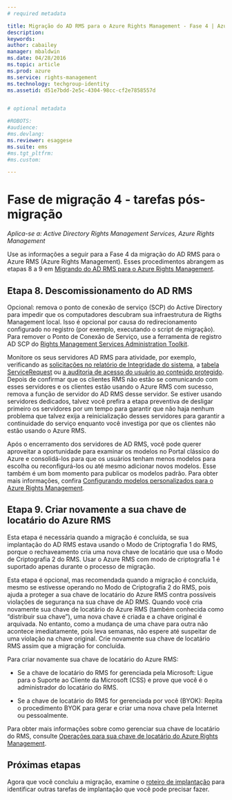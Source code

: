 ```yaml
---
# required metadata

title: Migração do AD RMS para o Azure Rights Management - Fase 4 | Azure RMS
description:
keywords:
author: cabailey
manager: mbaldwin
ms.date: 04/28/2016
ms.topic: article
ms.prod: azure
ms.service: rights-management
ms.technology: techgroup-identity
ms.assetid: d51e7bdd-2e5c-4304-98cc-cf2e7858557d


# optional metadata

#ROBOTS:
#audience:
#ms.devlang:
ms.reviewer: esaggese
ms.suite: ems
#ms.tgt_pltfrm:
#ms.custom:

---
```


# Fase de migração 4 - tarefas pós-migração

*Aplica-se a: Active Directory Rights Management Services, Azure Rights Management*


Use as informações a seguir para a Fase 4 da migração do AD RMS para o Azure RMS (Azure Rights Management). Esses procedimentos abrangem as etapas 8 a 9 em [Migrando do AD RMS para o Azure Rights Management](migrate-from-ad-rms-to-azure-rms.md).


## Etapa 8. Descomissionamento do AD RMS

Opcional: remova o ponto de conexão de serviço (SCP) do Active Directory para impedir que os computadores descubram sua infraestrutura de Rigths Management local. Isso é opcional por causa do redirecionamento configurado no registro (por exemplo, executando o script de migração). Para remover o Ponto de Conexão de Serviço, use a ferramenta de registro AD SCP do [Rights Management Services Administration Toolkit](http://www.microsoft.com/download/details.aspx?id=1479).

Monitore os seus servidores AD RMS para atividade, por exemplo, verificando as [solicitações no relatório de Integridade do sistema](https://technet.microsoft.com/library/ee221012%28v=ws.10%29.aspx), a [tabela ServiceRequest](http://technet.microsoft.com/library/dd772686%28v=ws.10%29.aspx) ou [a auditoria de acesso do usuário ao conteúdo protegido](http://social.technet.microsoft.com/wiki/contents/articles/3440.ad-rms-frequently-asked-questions-faq.aspx). Depois de confirmar que os clientes RMS não estão se comunicando com esses servidores e os clientes estão usando o Azure RMS com sucesso, remova a função de servidor do AD RMS desse servidor. Se estiver usando servidores dedicados, talvez você prefira a etapa preventiva de desligar primeiro os servidores por um tempo para garantir que não haja nenhum problema que talvez exija a reinicialização desses servidores para garantir a continuidade do serviço enquanto você investiga por que os clientes não estão usando o Azure RMS.

Após o encerramento dos servidores de AD RMS, você pode querer aproveitar a oportunidade para examinar os modelos no Portal clássico do Azure e consolidá-los para que os usuários tenham menos modelos para escolha ou reconfigurá-los ou até mesmo adicionar novos modelos. Esse também é um bom momento para publicar os modelos padrão. Para obter mais informações, confira [Configurando modelos personalizados para o Azure Rights Management](../deploy-use/configure-custom-templates.md).

## Etapa 9. Criar novamente a sua chave de locatário do Azure RMS
Esta etapa é necessária quando a migração é concluída, se sua implantação do AD RMS estava usando o Modo de Criptografia 1 do RMS, porque o rechaveamento cria uma nova chave de locatário que usa o Modo de Criptografia 2 do RMS. Usar o Azure RMS com modo de criptografia 1 é suportado apenas durante o processo de migração.

Esta etapa é opcional, mas recomendada quando a migração é concluída, mesmo se estivesse operando no Modo de Criptografia 2 do RMS, pois ajuda a proteger a sua chave de locatário do Azure RMS contra possíveis violações de segurança na sua chave de AD RMS. Quando você cria novamente sua chave de locatário do Azure RMS (também conhecida como “distribuir sua chave”), uma nova chave é criada e a chave original é arquivada. No entanto, como a mudança de uma chave para outra não acontece imediatamente, pois leva semanas, não espere até suspeitar de uma violação na chave original. Crie novamente sua chave de locatário RMS assim que a migração for concluída.

Para criar novamente sua chave de locatário do Azure RMS:

-   Se a chave de locatário do RMS for gerenciada pela Microsoft: Ligue para o Suporte ao Cliente da Microsoft (CSS) e prove que você é o administrador do locatário do RMS.

-   Se a chave de locatário do RMS for gerenciada por você (BYOK): Repita o procedimento BYOK para gerar e criar uma nova chave pela Internet ou pessoalmente.

Para obter mais informações sobre como gerenciar sua chave de locatário do RMS, consulte [Operações para sua chave de locatário do Azure Rights Management](../deploy-use/operations-tenant-key.md).

## Próximas etapas

Agora que você concluiu a migração, examine o [roteiro de implantação](deployment-roadmap.md) para identificar outras tarefas de implantação que você pode precisar fazer.



<!--HONumber=Apr16_HO4-->


